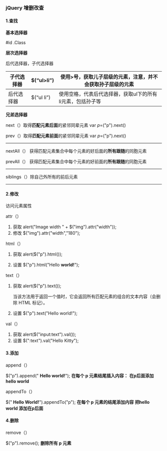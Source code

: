 ###  jQuery 增删改查

#### 1.查找

**基本选择器**

#id  .Class

**层次选择器**

后代选择器，子代选择器

| 子代选择器 | $(“ul>li”) | 使用>号，获取儿子层级的元素，注意，并不会获取孙子层级的元素 |
| ---------- | ---------- | ----------------------------------------------------------- |
| 后代选择器 | $(“ul li”) | 使用空格，代表后代选择器，获取ul下的所有li元素，包括孙子等  |

**兄弟选择器**

next（）取得**匹配元素后面**的紧邻同辈元素    var $p=$("p").next()

prev（）取得**匹配元素前面**的紧邻同辈元素    var $p=$("p").next()

--------------------------------------------------------------------------

nextAll（） 获得匹配元素集合中每个元素的好后面的**所有跟随**的同胞元素     

prevAll（） 获得匹配元素集合中每个元素的好前面的**所有跟随**的同胞元素     

---------------------------

siblings（）除自己外所有的前后元素

------------
#### 2.修改

访问元素属性

attr（）

1. 获取    alert("Image width " + $("img").attr("width"));
2. 修改     $("img").attr("width","180");

html（）

1. 获取   alert($("p").html());

2. 设置  $("p").html("Hello <b>world!</b>");  

text（）

1. 获取  alert($("p").text());  

   当该方法用于返回一个值时，它会返回所有匹配元素的组合的文本内容（会删除 HTML 标记）。 

2. 设置  $("p").text("Hello world!");

val（）

1. 获取  alert($("input:text").val()); 
2. 设置  $(":text").val("Hello Kitty"); 

#### 3.添加

append（） 

$("p").append(" <b>Hello world!</b>");      **在每个 p 元素结尾插入内容：**    **在p后面添加 hello world** 

appendTo（）

$("<b> Hello World!</b>").appendTo("p");   **在每个 p 元素的结尾添加内容**      **把hello world 添加在p后面**

#### 4.删除

remove（）

$("p").remove();    **删除所有 p 元素**